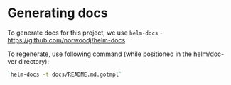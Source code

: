 # Generating docs

To generate docs for this project, we use `helm-docs` - https://github.com/norwoodj/helm-docs

To regenerate, use following command (while positioned in the helm/doc-ver directory):

```bash
`helm-docs -t docs/README.md.gotmpl`
```